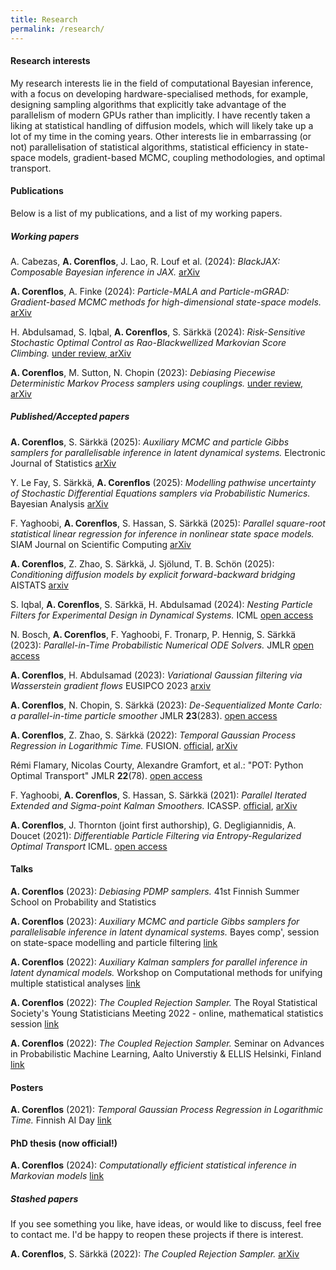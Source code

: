 ```yaml
---
title: Research
permalink: /research/
---
```


#### Research interests

My research interests lie in the field of computational Bayesian inference, with a focus on developing hardware-specialised methods, 
for example, designing sampling algorithms that explicitly take advantage of the parallelism of modern GPUs rather than implicitly. 
I have recently taken a liking at statistical handling of diffusion models, which will likely take up a lot of my time in the coming years.
Other interests lie in embarrassing (or not) parallelisation of statistical algorithms, statistical efficiency in state-space models, gradient-based MCMC, coupling methodologies, and optimal transport.


#### Publications
Below is a list of my publications, and a list of my working papers. 
##### Working papers

A. Cabezas, **A. Corenflos**, J. Lao, R. Louf et al. (2024): *BlackJAX: Composable Bayesian inference in JAX.* [arXiv](https://arxiv.org/abs/2402.10797)

**A. Corenflos**, A. Finke (2024): *Particle-MALA and Particle-mGRAD: Gradient-based MCMC methods for high-dimensional state-space models.* [arXiv](https://arxiv.org/abs/2401.14868)

H. Abdulsamad, S. Iqbal, **A. Corenflos**, S. Särkkä (2024): *Risk-Sensitive Stochastic Optimal Control as Rao-Blackwellized Markovian Score Climbing.* [under review, arXiv](https://arxiv.org/abs/2312.14000)

**A. Corenflos**, M. Sutton, N. Chopin (2023): *Debiasing Piecewise Deterministic Markov Process samplers using couplings.* [under review, arXiv](https://arxiv.org/abs/2306.15422)


##### Published/Accepted papers

**A. Corenflos**, S. Särkkä (2025): *Auxiliary MCMC and particle Gibbs samplers for parallelisable inference in latent dynamical systems.* Electronic Journal of Statistics [arXiv](https://arxiv.org/abs/2303.00301)

Y. Le Fay, S. Särkkä, **A. Corenflos** (2025): *Modelling pathwise uncertainty of Stochastic Differential Equations samplers via Probabilistic Numerics.* Bayesian Analysis [arXiv](https://arxiv.org/abs/2401.03338)

F. Yaghoobi, **A. Corenflos**, S. Hassan, S. Särkkä (2025): *Parallel square-root statistical linear regression for inference in nonlinear state space models.* SIAM Journal on Scientific Computing [arXiv](https://arxiv.org/abs/2207.00426)

**A. Corenflos**, Z. Zhao, S. Särkkä, J. Sjölund, T. B. Schön (2025): *Conditioning diffusion models by explicit forward-backward bridging* AISTATS [arxiv](https://arxiv.org/abs/2405.13794)

S. Iqbal, **A. Corenflos**, S. Särkkä, H. Abdulsamad (2024): *Nesting Particle Filters for Experimental Design in Dynamical Systems.*  ICML [open access](https://proceedings.mlr.press/v235/iqbal24a.html)

N. Bosch, **A. Corenflos**, F. Yaghoobi, F. Tronarp, P. Hennig, S. Särkkä (2023): *Parallel-in-Time Probabilistic Numerical ODE Solvers.* JMLR [open access](https://jmlr.org/papers/v25/23-1261.html)

**A. Corenflos**, H. Abdulsamad (2023): *Variational Gaussian filtering via Wasserstein gradient flows* EUSIPCO 2023 [arxiv](https://arxiv.org/abs/2303.06398)

**A. Corenflos**, N. Chopin, S. Särkkä (2023): *De-Sequentialized Monte Carlo: a parallel-in-time particle smoother* JMLR **23**(283). [open access](https://www.jmlr.org/papers/v23/22-0140.html)

**A. Corenflos**, Z. Zhao, S. Särkkä (2022): *Temporal Gaussian Process Regression in Logarithmic Time.* FUSION. [official](https://ieeexplore.ieee.org/abstract/document/9841306), [arXiv](https://arxiv.org/abs/2102.09964)

Rémi Flamary, Nicolas Courty, Alexandre Gramfort, et al.: "POT: Python Optimal Transport" JMLR **22**(78). [open access](https://jmlr.org/papers/v22/20-451.html)

F. Yaghoobi, **A. Corenflos**, S. Hassan, S. Särkkä (2021): *Parallel Iterated Extended and Sigma-point Kalman Smoothers.* ICASSP. [official](https://ieeexplore.ieee.org/abstract/document/9413364), [arXiv](https://arxiv.org/abs/2102.00514)

**A. Corenflos**, J. Thornton (joint first authorship), G. Degligiannidis, A. Doucet (2021): *Differentiable Particle Filtering via Entropy-Regularized Optimal Transport* ICML. [open access](https://proceedings.mlr.press/v139/corenflos21a.html)

#### Talks

**A. Corenflos** (2023): *Debiasing PDMP samplers.*
41st Finnish Summer School on Probability and Statistics

**A. Corenflos** (2023): *Auxiliary MCMC and particle Gibbs samplers for parallelisable inference in latent dynamical systems.* 
Bayes comp', session on state-space modelling and particle filtering [link](https://bayescomp2023.com/programme)

**A. Corenflos** (2022): *Auxiliary Kalman samplers for parallel inference in latent dynamical models.* 
Workshop on Computational methods for unifying multiple statistical analyses [link](https://conferences.cirm-math.fr/2635.html)

**A. Corenflos** (2022): *The Coupled Rejection Sampler.*
The Royal Statistical Society's Young Statisticians Meeting 2022 - online, mathematical statistics session [link](https://sites.google.com/view/ysm-2022/schedule)

**A. Corenflos** (2022): *The Coupled Rejection Sampler.* 
Seminar on Advances in Probabilistic Machine Learning, Aalto Universtiy & ELLIS Helsinki, Finland [link](https://fcai.fi/calendar/2022/3/17/bayesian-deep-learning-with-linearised-neural-networks-zkwjh)


#### Posters
**A. Corenflos** (2021): *Temporal Gaussian Process Regression in Logarithmic Time.* Finnish AI Day [link](https://www.espoo.fi/en/ai-finland-ai-day-2021-reboot-ai/program#hosted-on-site-poster-session-600pm-700pm-25346)

#### PhD thesis (now official!)
**A. Corenflos** (2024): *Computationally efficient statistical inference in Markovian models* [link](phd_thesis.pdf)


##### Stashed papers
If you see something you like, have ideas, or would like to discuss, feel free to contact me.
I'd be happy to reopen these projects if there is interest.

**A. Corenflos**, S. Särkkä (2022): *The Coupled Rejection Sampler.* [arXiv](https://arxiv.org/abs/2201.09585)